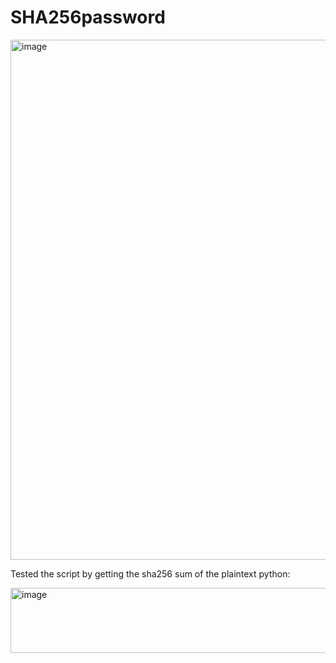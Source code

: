 # SHA256password



<img width="1422" height="832" alt="image" src="https://github.com/user-attachments/assets/538e34c8-81dd-4d6f-a76a-f689e7135cab" />

Tested the script by getting the sha256 sum of the plaintext python:

<img width="783" height="104" alt="image" src="https://github.com/user-attachments/assets/1dd610e6-7c5c-4fee-aa6c-c3d73c371ee3" />
